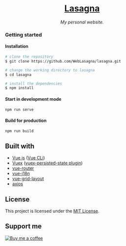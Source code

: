 <div align="center">
  <a href="https://lasagna.cf"><h1>Lasagna</h1></a>
  <i>My personal website.</i>
</div>

### Getting started 

#### Installation

```bash
# clone the repository
$ git clone https://github.com/WebLasagna/lasagna.git

# change the working directory to lasagna
$ cd lasagna

# install the dependencies
$ npm install
```

#### Start in development mode

```bash
npm run serve
```

#### Build for production

```bash
npm run build
```

## Built with

- [Vue.js](https://github.com/vuejs/vue/) ([Vue CLi](https://github.com/vuejs/vue-router))
- [Vuex](https://github.com/vuejs/vuex) ([vuex-persisted-state plugin](https://github.com/robinvdvleuten/vuex-persistedstate))
- [vue-router](https://github.com/vuejs/vue-router)
- [vue-i18n](https://github.com/kazupon/vue-i18n)
- [vue-grid-layout](https://github.com/jbaysolutions/vue-grid-layout)
- [axios](https://github.com/axios/axios)

## License

This project is licensed under the [MIT License](https://github.com/WebLasagna/lasagna/blob/master/LICENSE).

## Support me
[![Buy me a coffee](https://cdn.buymeacoffee.com/buttons/lato-orange.png)](https://www.buymeacoffee.com/octave)